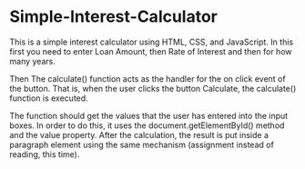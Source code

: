 # Simple-Interest-Calculator

This is a simple interest calculator using HTML, CSS, and JavaScript.
In this first you need to enter Loan Amount, then Rate of Interest and then for how many years.

Then The calculate() function acts as the handler for the on click event of the button. 
That is, when the user clicks the button Calculate, the calculate() function is executed.

The function should get the values that the user has entered into the input boxes. 
In order to do this, it uses the document.getElementById() method and the value property. 
After the calculation, the result is put inside a paragraph element using the same mechanism (assignment instead of reading, this time).
